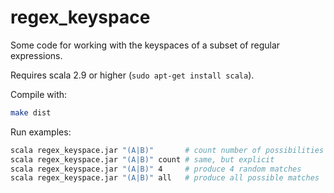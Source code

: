 regex_keyspace
==============

Some code for working with the keyspaces of a subset of regular expressions.

Requires scala 2.9 or higher (`sudo apt-get install scala`).

Compile with:
```bash
make dist
```
    
Run examples:
```bash
scala regex_keyspace.jar "(A|B)"       # count number of possibilities
scala regex_keyspace.jar "(A|B)" count # same, but explicit
scala regex_keyspace.jar "(A|B)" 4     # produce 4 random matches
scala regex_keyspace.jar "(A|B)" all   # produce all possible matches
```
